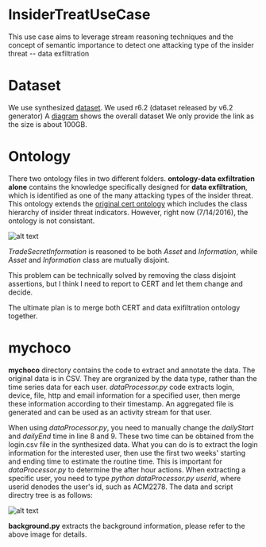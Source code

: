 # InsiderTreatUseCase
This use case aims to leverage stream reasoning techniques and the concept of semantic importance to detect one attacking type of the insider threat -- data exfiltration

# Dataset
We use synthesized [dataset](https://www.cert.org/insider-threat/tools/).
We used r6.2 (dataset released by v6.2 generator)
A [diagram](https://www.dropbox.com/s/95615yuownzztvi/insider%20threat%20data%20diagram.png?dl=0) shows the overall dataset
We only provide the link as the size is about 100GB.

# Ontology
There two ontology files in two different folders. 
**ontology-data exfiltration alone** contains the knowledge specifically designed for **data exfiltration**, which is identified as one of the many attacking types of the insider threat. This ontology extends the [original cert ontology](http://resources.sei.cmu.edu/library/asset-view.cfm?assetID=454613) which includes the class hierarchy of insider threat indicators. However, right now (7/14/2016), the ontology is not consistant. 

![alt text](http://i.imgur.com/RI3nffZ.png "CERT ontology inconsistency explanation")

*TradeSecretInformation* is reasoned to be both *Asset* and *Information*, while *Asset* and *Information* class are mutually disjoint. 

This problem can be technically solved by removing the class disjoint assertions, but I think I need to report to CERT and let them change and decide.

The ultimate plan is to merge both CERT and data exifiltration ontology together.

# mychoco
**mychoco** directory contains the code to extract and annotate the data. The original data is in CSV. They are orgranized by the data type, rather than the time series data for each user. *dataProcessor.py* code extracts login, device, file, http and email information for a specified user, then merge these information according to their timestamp. An aggregated file is generated and can be used as an activity stream for that user. 

When using *dataProcessor.py*, you need to manually change the *dailyStart* and *dailyEnd* time in line 8 and 9. These two time can be obtained from the login.csv file in the synthesized data. What you can do is to extract the login information for the interested user, then use the first two weeks' starting and ending time to estimate the routine time. This is important for *dataProcessor.py* to determine the after hour actions. When extracting a specific user, you need to type *python dataProcessor.py userid*, where userid denodes the user's id, such as ACM2278. 
The data and script directry tree is as follows:

![alt text](http://imgur.com/Nsx5VYR "data and script directory")

**background.py** extracts the background information, please refer to the above image for details. 